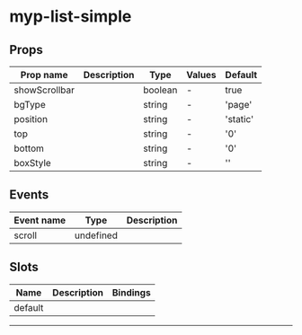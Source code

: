 # myp-list-simple

## Props

| Prop name     | Description | Type    | Values | Default  |
| ------------- | ----------- | ------- | ------ | -------- |
| showScrollbar |             | boolean | -      | true     |
| bgType        |             | string  | -      | 'page'   |
| position      |             | string  | -      | 'static' |
| top           |             | string  | -      | '0'      |
| bottom        |             | string  | -      | '0'      |
| boxStyle      |             | string  | -      | ''       |

## Events

| Event name | Type      | Description |
| ---------- | --------- | ----------- |
| scroll     | undefined |

## Slots

| Name    | Description | Bindings |
| ------- | ----------- | -------- |
| default |             |          |

---

